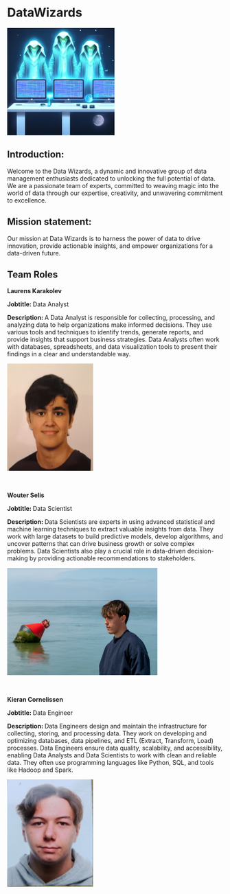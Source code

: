 # DataWizards
<p><img src="./files/Data-wizards.jpg" alt="Italian Trulli" width="250" height="250"></img></p>

<h2>Introduction:</h2>
<p>Welcome to the Data Wizards, a dynamic and innovative group of data management enthusiasts dedicated to unlocking the full potential of data. We are a passionate team of experts, committed to weaving magic into the world of data through our expertise, creativity, and unwavering commitment to excellence.</p>
<h2>Mission statement:</h2>
<p>Our mission at Data Wizards is to harness the power of data to drive innovation, provide actionable insights, and empower organizations for a data-driven future.</p>

<h2>Team Roles</h2>
<p><b>Laurens Karakolev</b></p>
<p><b>Jobtitle: </b>Data Analyst</p>
<p><b>Description: </b>A Data Analyst is responsible for collecting, processing, and analyzing data to help organizations make informed decisions. They use various tools and techniques to identify trends, generate reports, and provide insights that support business strategies. Data Analysts often work with databases, spreadsheets, and data visualization tools to present their findings in a clear and understandable way.</p>
<p><img src="./files/Foto_Laurens.jpg" alt="Italian Trulli" width="200" height="250"></img></p>
<br>

<p><b>Wouter Selis</b></p>
<p><b>Jobtitle: </b>Data Scientist</p>
<p><b>Description: </b>Data Scientists are experts in using advanced statistical and machine learning techniques to extract valuable insights from data. They work with large datasets to build predictive models, develop algorithms, and uncover patterns that can drive business growth or solve complex problems. Data Scientists also play a crucial role in data-driven decision-making by providing actionable recommendations to stakeholders.</p>
<p><img src="./files/foto_wouter.JPG" alt="Italian Trulli" width="350" height="250"></img></p>
<br>

<p><b>Kieran Cornelissen</b></p>
<p><b>Jobtitle: </b>Data Engineer</p>
<p><b>Description: </b>Data Engineers design and maintain the infrastructure for collecting, storing, and processing data. They work on developing and optimizing databases, data pipelines, and ETL (Extract, Transform, Load) processes. Data Engineers ensure data quality, scalability, and accessibility, enabling Data Analysts and Data Scientists to work with clean and reliable data. They often use programming languages like Python, SQL, and tools like Hadoop and Spark.</p>
<p><img src="./files/Foto_Kieran.jpg" alt="Italian Trulli" width="200" height="250"></img></p>